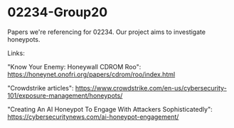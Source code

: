 # 02234-Group20
Papers we're referencing for 02234. Our project aims to investigate honeypots.


Links:

"Know Your Enemy:
Honeywall CDROM Roo": https://honeynet.onofri.org/papers/cdrom/roo/index.html

"Crowdstrike articles": https://www.crowdstrike.com/en-us/cybersecurity-101/exposure-management/honeypots/

"Creating An AI Honeypot To Engage With Attackers Sophisticatedly": https://cybersecuritynews.com/ai-honeypot-engagement/

